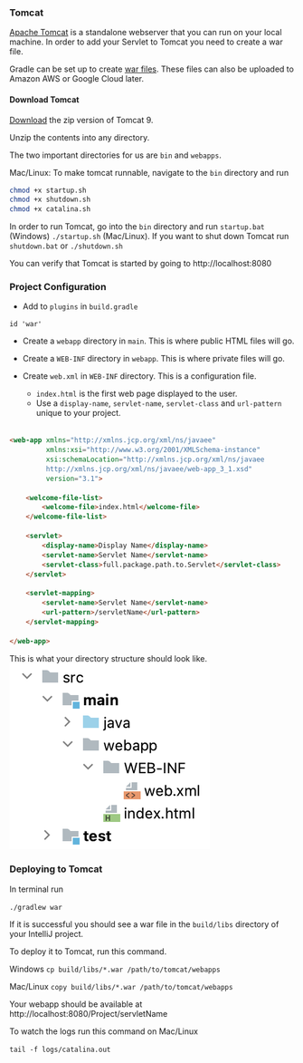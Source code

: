 ### Tomcat

[Apache Tomcat](https://tomcat.apache.org/) is a standalone webserver that you can run on your local machine. In order to add your Servlet to Tomcat you need to create a war file.

Gradle can be set up to create [war files](https://docs.gradle.org/current/userguide/war_plugin.html). These files can also be uploaded to Amazon AWS or Google Cloud later.

#### Download Tomcat

[Download](https://tomcat.apache.org/download-90.cgi) the zip version of Tomcat 9.

Unzip the contents into any directory.

The two important directories for us are `bin` and `webapps`.

Mac/Linux: To make tomcat runnable, navigate to the `bin` directory and run 

``` bash
chmod +x startup.sh
chmod +x shutdown.sh
chmod +x catalina.sh
```

In order to run Tomcat, go into the `bin` directory and run `startup.bat` (Windows) `./startup.sh` (Mac/Linux). If you want to shut down Tomcat run `shutdown.bat` or `./shutdown.sh`

You can verify that Tomcat is started by going to http://localhost:8080

### Project Configuration

- Add to `plugins` in `build.gradle`
```
id 'war'
```

- Create a `webapp` directory in `main`. This is where public HTML files will go.

- Create a `WEB-INF` directory in `webapp`. This is where private files will go.

- Create `web.xml` in `WEB-INF` directory. This is a configuration file.
    - `index.html` is the first web page displayed to the user.
    - Use a `display-name`, `servlet-name`, `servlet-class` and `url-pattern` unique to your project.

``` html

<web-app xmlns="http://xmlns.jcp.org/xml/ns/javaee"
         xmlns:xsi="http://www.w3.org/2001/XMLSchema-instance"
         xsi:schemaLocation="http://xmlns.jcp.org/xml/ns/javaee
         http://xmlns.jcp.org/xml/ns/javaee/web-app_3_1.xsd"
         version="3.1">

    <welcome-file-list>
        <welcome-file>index.html</welcome-file>
    </welcome-file-list>

    <servlet>
        <display-name>Display Name</display-name>
        <servlet-name>Servlet Name</servlet-name>
        <servlet-class>full.package.path.to.Servlet</servlet-class>
    </servlet>

    <servlet-mapping>
        <servlet-name>Servlet Name</servlet-name>
        <url-pattern>/servletName</url-pattern>
    </servlet-mapping>

</web-app>

```

This is what your directory structure should look like.
![servlet directory structure](servlet-directory-structure.png)

### Deploying to Tomcat

In terminal run

` ./gradlew war `

If it is successful you should see a war file in the `build/libs` directory of your IntelliJ project.

To deploy it to Tomcat, run this command. 

Windows
`cp build/libs/*.war /path/to/tomcat/webapps`

Mac/Linux
`copy build/libs/*.war /path/to/tomcat/webapps`

Your webapp should be available at http://localhost:8080/Project/servletName

To watch the logs run this command on Mac/Linux

`tail -f logs/catalina.out`